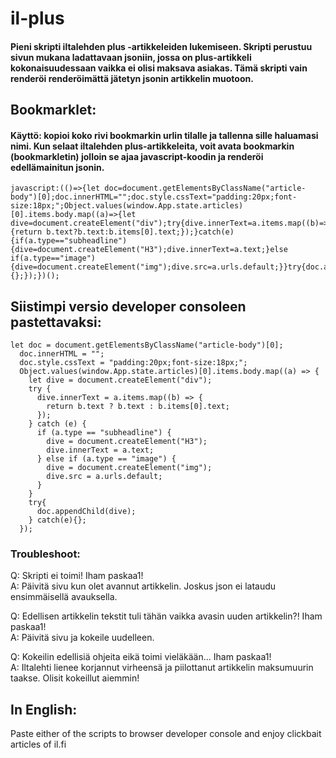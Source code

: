 # il-plus
#### Pieni skripti iltalehden plus -artikkeleiden lukemiseen. Skripti perustuu sivun mukana ladattavaan jsoniin, jossa on plus-artikkeli kokonaisuudessaan vaikka ei olisi maksava asiakas. Tämä skripti vain renderöi renderöimättä jätetyn jsonin artikkelin muotoon.

## Bookmarklet:
#### Käyttö: kopioi koko rivi bookmarkin urlin tilalle ja tallenna sille haluamasi nimi. Kun selaat iltalehden plus-artikkeleita, voit avata bookmarkin (bookmarkletin) jolloin se ajaa javascript-koodin ja renderöi edellämainitun jsonin.
```
javascript:(()=>{let doc=document.getElementsByClassName("article-body")[0];doc.innerHTML="";doc.style.cssText="padding:20px;font-size:18px;";Object.values(window.App.state.articles)[0].items.body.map((a)=>{let dive=document.createElement("div");try{dive.innerText=a.items.map((b)=>{return b.text?b.text:b.items[0].text;});}catch(e){if(a.type=="subheadline"){dive=document.createElement("H3");dive.innerText=a.text;}else if(a.type=="image"){dive=document.createElement("img");dive.src=a.urls.default;}}try{doc.appendChild(dive);}catch(e){};});})();
```


## Siistimpi versio developer consoleen pastettavaksi:
```
let doc = document.getElementsByClassName("article-body")[0];
  doc.innerHTML = "";
  doc.style.cssText = "padding:20px;font-size:18px;";
  Object.values(window.App.state.articles)[0].items.body.map((a) => {
    let dive = document.createElement("div");
    try {
      dive.innerText = a.items.map((b) => {
        return b.text ? b.text : b.items[0].text;
      });
    } catch (e) {
      if (a.type == "subheadline") {
        dive = document.createElement("H3");
        dive.innerText = a.text;
      } else if (a.type == "image") {
        dive = document.createElement("img");
        dive.src = a.urls.default;
      }
    }
    try{
      doc.appendChild(dive);
    } catch(e){};
  });
```

### Troubleshoot:
Q: Skripti ei toimi! Iham paskaa1!\
A: Päivitä sivu kun olet avannut artikkelin. Joskus json ei lataudu ensimmäisellä avauksella.

Q: Edellisen artikkelin tekstit tuli tähän vaikka avasin uuden artikkelin?! Iham paskaa1!\
A: Päivitä sivu ja kokeile uudelleen.

Q: Kokeilin edellisiä ohjeita eikä toimi vieläkään... Iham paskaa1!\
A: Iltalehti lienee korjannut virheensä ja piilottanut artikkelin maksumuurin taakse. Olisit kokeillut aiemmin!

## In English:
Paste either of the scripts to browser developer console and enjoy clickbait articles of il.fi
